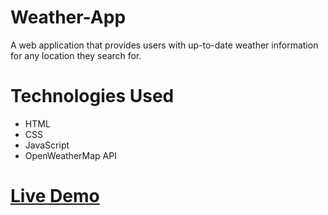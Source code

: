 # Weather-App
A web application that provides users with up-to-date weather information for any location they search for.

# Technologies Used
- HTML
- CSS
- JavaScript
- OpenWeatherMap API

# <a href= "https://mostafa-zewail77.github.io/Weather-App/">Live Demo</a>
